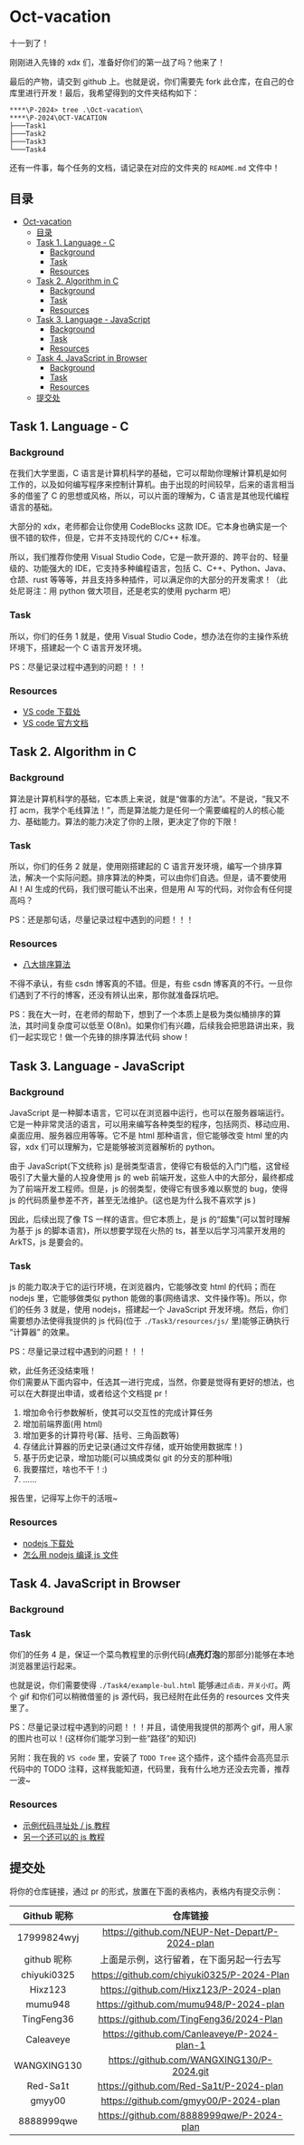 # Oct-vacation

十一到了！

刚刚进入先锋的 xdx 们，准备好你们的第一战了吗？他来了！

最后的产物，请交到 github 上。也就是说，你们需要先 fork 此仓库，在自己的仓库里进行开发！最后，我希望得到的文件夹结构如下：

```shell
****\P-2024> tree .\Oct-vacation\
****\P-2024\OCT-VACATION
├───Task1
├───Task2
├───Task3
└───Task4
```

还有一件事，每个任务的文档，请记录在对应的文件夹的 `README.md` 文件中！

## 目录

- [Oct-vacation](#oct-vacation)
  - [目录](#目录)
  - [Task 1. Language - C](#task-1-language---c)
    - [Background](#background)
    - [Task](#task)
    - [Resources](#resources)
  - [Task 2. Algorithm in C](#task-2-algorithm-in-c)
    - [Background](#background-1)
    - [Task](#task-1)
    - [Resources](#resources-1)
  - [Task 3. Language - JavaScript](#task-3-language---javascript)
    - [Background](#background-2)
    - [Task](#task-2)
    - [Resources](#resources-2)
  - [Task 4. JavaScript in Browser](#task-4-javascript-in-browser)
    - [Background](#background-3)
    - [Task](#task-3)
    - [Resources](#resources-3)
  - [提交处](#提交处)

## Task 1. Language - C

### Background

在我们大学里面，C 语言是计算机科学的基础，它可以帮助你理解计算机是如何工作的，以及如何编写程序来控制计算机。由于出现的时间较早，后来的语言相当多的借鉴了 C 的思想或风格，所以，可以片面的理解为，C 语言是其他现代编程语言的基础。

大部分的 xdx，老师都会让你使用 CodeBlocks 这款 IDE。它本身也确实是一个很不错的软件，但是，它并不支持现代的 C/C++ 标准。

所以，我们推荐你使用 Visual Studio Code，它是一款开源的、跨平台的、轻量级的、功能强大的 IDE，它支持多种编程语言，包括 C、C++、Python、Java、仓颉、rust 等等等，并且支持多种插件，可以满足你的大部分的开发需求！（此处尼哥注：用 python 做大项目，还是老实的使用 pycharm 吧）

### Task

所以，你们的任务 1 就是，使用 Visual Studio Code，想办法在你的主操作系统环境下，搭建起一个 C 语言开发环境。

PS：尽量记录过程中遇到的问题！！！

### Resources

- [VS code 下载处](https://code.visualstudio.com/Download)
- [VS code 官方文档](https://code.visualstudio.com/docs)

## Task 2. Algorithm in C

### Background

算法是计算机科学的基础，它本质上来说，就是“做事的方法”。不是说，“我又不打 acm，我学个毛线算法！”，而是算法能力是任何一个需要编程的人的核心能力、基础能力。算法的能力决定了你的上限，更决定了你的下限！

### Task

所以，你们的任务 2 就是，使用刚搭建起的 C 语言开发环境，编写一个排序算法，解决一个实际问题。排序算法的种类，可以由你们自选。但是，请不要使用 AI！AI 生成的代码，我们很可能认不出来，但是用 AI 写的代码，对你会有任何提高吗？

PS：还是那句话，尽量记录过程中遇到的问题！！！

### Resources

- [八大排序算法](https://blog.csdn.net/hguisu/article/details/7776068)

不得不承认，有些 csdn 博客真的不错。但是，有些 csdn 博客真的不行。一旦你们遇到了不行的博客，还没有辨认出来，那你就准备踩坑吧。

PS：我在大一时，在老师的帮助下，想到了一个本质上是极为类似桶排序的算法，其时间复杂度可以低至 O(8n)。如果你们有兴趣，后续我会把思路讲出来，我们一起实现它！做一个先锋的排序算法代码 show！

## Task 3. Language - JavaScript

### Background

JavaScript 是一种脚本语言，它可以在浏览器中运行，也可以在服务器端运行。它是一种非常灵活的语言，可以用来编写各种类型的程序，包括网页、移动应用、桌面应用、服务器应用等等。它不是 html 那种语言，但它能够改变 html 里的内容，xdx 们可以理解为，它是能够被浏览器解析的 python。

由于 JavaScript(下文统称 js) 是弱类型语言，使得它有极低的入门门槛，这曾经吸引了大量大量的人投身使用 js 的 web 前端开发，这些人中的大部分，最终都成为了前端开发工程师。但是，js 的弱类型，使得它有很多难以察觉的 bug，使得 js 的代码质量参差不齐，甚至无法维护。(这也是为什么我不喜欢学 js )

因此，后续出现了像 TS 一样的语言。但它本质上，是 js 的“超集”(可以暂时理解为基于 js 的脚本语言)，所以想要学现在火热的 ts，甚至以后学习鸿蒙开发用的 ArkTS，js 是要会的。

### Task

js 的能力取决于它的运行环境，在浏览器内，它能够改变 html 的代码；而在 nodejs 里，它能够做类似 python 能做的事(网络请求、文件操作等)。所以，你们的任务 3 就是，使用 nodejs，搭建起一个 JavaScript 开发环境。然后，你们需要想办法使得我提供的 js 代码(位于 `./Task3/resources/js/` 里)能够正确执行 “计算器” 的效果。

PS：尽量记录过程中遇到的问题！！！

欸，此任务还没结束哦！  
你们需要从下面内容中，任选其一进行完成，当然，你要是觉得有更好的想法，也可以在大群提出申请，或者给这个文档提 pr！

1. 增加命令行参数解析，使其可以交互性的完成计算任务
2. 增加前端界面(用 html)
3. 增加更多的计算符号(幂、括号、三角函数等)
4. 存储此计算器的历史记录(通过文件存储，或开始使用数据库！)
5. 基于历史记录，增加功能(可以搞成类似 git 的分支的那种哦)
6. 我要摆烂，啥也不干！:)
7. ……

报告里，记得写上你干的活哦~

### Resources

- [nodejs 下载处](https://nodejs.org/zh-cn/download/)
- [怎么用 nodejs 编译 js 文件](https://cloud.tencent.com/developer/article/1836840)

## Task 4. JavaScript in Browser

### Background

### Task

你们的任务 4 是，保证一个菜鸟教程里的示例代码(**点亮灯泡**的那部分)能够在本地浏览器里运行起来。

也就是说，你们需要使得 `./Task4/example-bul.html` 能够`通过点击，开关小灯`。两个 gif 和你们可以稍微借鉴的 js 源代码，我已经附在此任务的 resources 文件夹里了。

PS：尽量记录过程中遇到的问题！！！并且，请使用我提供的那两个 gif，用人家的图片也可以！(这样你们能学习到一些“路径”的知识)

另附：我在我的 `VS code` 里，安装了 `TODO Tree` 这个插件，这个插件会高亮显示代码中的 TODO 注释，这样我能知道，代码里，我有什么地方还没去完善，推荐一波~

### Resources

- [示例代码寻址处 / js 教程](https://www.runoob.com/js/js-intro.html)
- [另一个还可以的 js 教程](https://zh.javascript.info/)

## 提交处

将你的仓库链接，通过 pr 的形式，放置在下面的表格内，表格内有提交示例：

| Github 昵称 |                    仓库链接                    |
| :---------: | :--------------------------------------------: |
| 17999824wyj | https://github.com/NEUP-Net-Depart/P-2024-plan |
| github 昵称 |    上面是示例，这行留着，在下面另起一行去写    |
| chiyuki0325 |   https://github.com/chiyuki0325/P-2024-Plan   |
|   Hixz123   |     https://github.com/Hixz123/P-2024-plan     |
|   mumu948   |     https://github.com/mumu948/P-2024-plan     |
| TingFeng36  |    https://github.com/TingFeng36/2024-Plan     |
|  Caleaveye  |  https://github.com/Canleaveye/P-2024-plan-1   |
| WANGXING130 |   https://github.com/WANGXING130/P-2024.git    |
|  Red-Sa1t   |     https://github.com/Red-Sa1t/P-2024-plan    |
|   gmyy00    |     https://github.com/gmyy00/P-2024-plan      |
| 8888999qwe  |    https://github.com/8888999qwe/P-2024-plan   |
